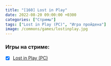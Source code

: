 ```yaml
---
title: "[160] Lost in Play"
date: 2022-08-20 09:00:00 +0300
categories: ["Стримы"]
tags: ["Lost in Play (PC)", "Игра пройдена"]
image: /commons/games/lostinplay.jpg
---
```


### Игры на стриме:
+ [x] [Lost in Play (PC)](/tags/lost-in-play-pc)

